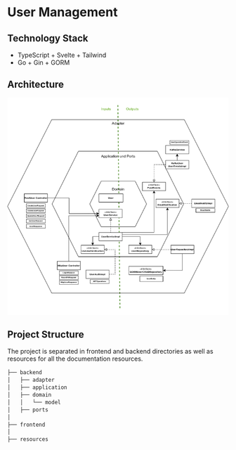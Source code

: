 # User Management


## Technology Stack
* TypeScript + Svelte + Tailwind
* Go + Gin + GORM

## Architecture
![architecture](./resources/usermangement_architecture.png?raw=true "Usermanagement Architecture")

## Project Structure
The project is separated in frontend and backend directories as well as resources for all the documentation resources.
```bash
├── backend
│   ├── adapter
│   ├── application
│   ├── domain
│   │   └── model
│   ├── ports
│ 
├── frontend
│ 
├── resources
```
